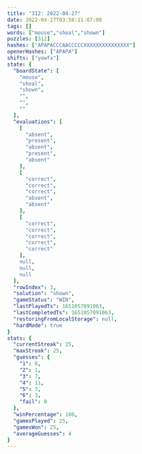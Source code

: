```yaml
---
title: "312: 2022-04-27"
date: 2022-04-27T03:58:11-07:00
tags: []
words: ["mouse","shoal","shown"]
puzzles: [312]
hashes: ["APAPACCCAACCCCCXXXXXXXXXXXXXXX"]
openerHashes: ["APAPA"]
shifts: ["yowfx"]
state: {
  "boardState": [
    "mouse",
    "shoal",
    "shown",
    "",
    "",
    ""
  ],
  "evaluations": [
    [
      "absent",
      "present",
      "absent",
      "present",
      "absent"
    ],
    [
      "correct",
      "correct",
      "correct",
      "absent",
      "absent"
    ],
    [
      "correct",
      "correct",
      "correct",
      "correct",
      "correct"
    ],
    null,
    null,
    null
  ],
  "rowIndex": 3,
  "solution": "shown",
  "gameStatus": "WIN",
  "lastPlayedTs": 1651057091063,
  "lastCompletedTs": 1651057091063,
  "restoringFromLocalStorage": null,
  "hardMode": true
}
stats: {
  "currentStreak": 25,
  "maxStreak": 25,
  "guesses": {
    "1": 0,
    "2": 1,
    "3": 7,
    "4": 11,
    "5": 3,
    "6": 3,
    "fail": 0
  },
  "winPercentage": 100,
  "gamesPlayed": 25,
  "gamesWon": 25,
  "averageGuesses": 4
}
---
```


<!-- more -->
